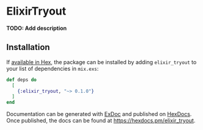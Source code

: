 # ElixirTryout

**TODO: Add description**

## Installation

If [available in Hex](https://hex.pm/docs/publish), the package can be installed
by adding `elixir_tryout` to your list of dependencies in `mix.exs`:

```elixir
def deps do
  [
    {:elixir_tryout, "~> 0.1.0"}
  ]
end
```

Documentation can be generated with [ExDoc](https://github.com/elixir-lang/ex_doc)
and published on [HexDocs](https://hexdocs.pm). Once published, the docs can
be found at <https://hexdocs.pm/elixir_tryout>.


